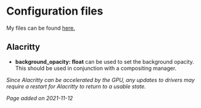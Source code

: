 # Configuration files
My files can be found [here.]()

## Alacritty
- **background_opacity: float** can be used to set the background opacity. This
should be used in conjunction with a compositing manager.

*Since Alacritty can be accelerated by the GPU, any updates to drivers may
require a restart for Alacritty to return to a usable state.*

*Page added on 2021-11-12*

